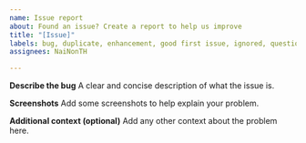 ```yaml
---
name: Issue report
about: Found an issue? Create a report to help us improve
title: "[Issue]"
labels: bug, duplicate, enhancement, good first issue, ignored, questioned
assignees: NaiNonTH

---
```


**Describe the bug**
A clear and concise description of what the issue is.

**Screenshots**
Add some screenshots to help explain your problem.

**Additional context (optional)**
Add any other context about the problem here.
